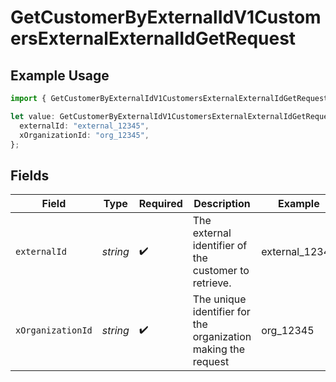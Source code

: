 # GetCustomerByExternalIdV1CustomersExternalExternalIdGetRequest

## Example Usage

```typescript
import { GetCustomerByExternalIdV1CustomersExternalExternalIdGetRequest } from "@kintsugi-tax/tax-platform-sdk/models/operations";

let value: GetCustomerByExternalIdV1CustomersExternalExternalIdGetRequest = {
  externalId: "external_12345",
  xOrganizationId: "org_12345",
};
```

## Fields

| Field                                                         | Type                                                          | Required                                                      | Description                                                   | Example                                                       |
| ------------------------------------------------------------- | ------------------------------------------------------------- | ------------------------------------------------------------- | ------------------------------------------------------------- | ------------------------------------------------------------- |
| `externalId`                                                  | *string*                                                      | :heavy_check_mark:                                            | The external identifier of the customer to retrieve.          | external_12345                                                |
| `xOrganizationId`                                             | *string*                                                      | :heavy_check_mark:                                            | The unique identifier for the organization making the request | org_12345                                                     |